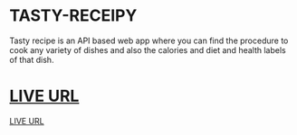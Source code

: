 # TASTY-RECEIPY
Tasty recipe is an API based web app where you can find the procedure to cook any variety of dishes and also the calories and diet and health labels of that dish.
# [LIVE URL][1]
[1]:tasty-receipe.madhuranjani.repl.co   "LIVE URL"

<a href="https://tasty-receipe.madhuranjani.repl.co/" target="_blank">LIVE URL</a>
